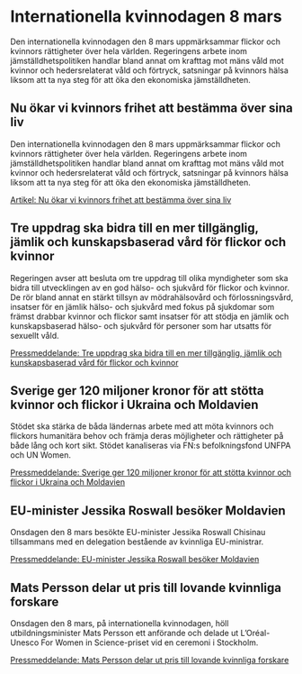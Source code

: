 # Internationella kvinnodagen 8 mars

Den internationella kvinnodagen den 8 mars uppmärksammar flickor och kvinnors rättigheter över hela världen. Regeringens arbete inom jämställdhetspolitiken handlar bland annat om krafttag mot mäns våld mot kvinnor och hedersrelaterat våld och förtryck, satsningar på kvinnors hälsa liksom att ta nya steg för att öka den ekonomiska jämställdheten.


## Nu ökar vi kvinnors frihet att bestämma över sina liv

Den internationella kvinnodagen den 8 mars uppmärksammar flickor och kvinnors rättigheter över hela världen. Regeringens arbete inom jämställdhetspolitiken handlar bland annat om krafttag mot mäns våld mot kvinnor och hedersrelaterat våld och förtryck, satsningar på kvinnors hälsa liksom att ta nya steg för att öka den ekonomiska jämställdheten.

[Artikel: Nu ökar vi kvinnors frihet att bestämma över sina liv](/artiklar/2023/03/nu-okar-vi-kvinnors-frihet-att-bestamma-over-sina-liv/)

## Tre uppdrag ska bidra till en mer tillgänglig, jämlik och kunskapsbaserad vård för flickor och kvinnor

Regeringen avser att besluta om tre uppdrag till olika myndigheter som ska bidra till utvecklingen av en god hälso\- och sjukvård för flickor och kvinnor. De rör bland annat en stärkt tillsyn av mödrahälsovård och förlossningsvård, insatser för en jämlik hälso\- och sjukvård med fokus på sjukdomar som främst drabbar kvinnor och flickor samt insatser för att stödja en jämlik och kunskapsbaserad hälso\- och sjukvård för personer som har utsatts för sexuellt våld.

[Pressmeddelande: Tre uppdrag ska bidra till en mer tillgänglig, jämlik och kunskapsbaserad vård för flickor och kvinnor](/pressmeddelanden/2023/03/tre-uppdrag-ska-bidra-till-en-mer-tillganglig-jamlik-och-kunskapsbaserad-vard-for-flickor-och-kvinnor/)

## Sverige ger 120 miljoner kronor för att stötta kvinnor och flickor i Ukraina och Moldavien

Stödet ska stärka de båda ländernas arbete med att möta kvinnors och flickors humanitära behov och främja deras möjligheter och rättigheter på både lång och kort sikt. Stödet kanaliseras via FN:s befolkningsfond UNFPA och UN Women.

[Pressmeddelande: Sverige ger 120 miljoner kronor för att stötta kvinnor och flickor i Ukraina och Moldavien](/pressmeddelanden/2023/03/sverige-ger-120-miljoner-kronor-for-att-stotta-kvinnor-och-flickor-i-ukraina-och-moldavien/)

## EU\-minister Jessika Roswall besöker Moldavien

Onsdagen den 8 mars besökte EU\-minister Jessika Roswall Chisinau tillsammans med en delegation bestående av kvinnliga EU\-ministrar.

[Pressmeddelande: EU\-minister Jessika Roswall besöker Moldavien](/pressmeddelanden/2023/03/eu-minister-jessika-roswall-besoker-moldavien/)

## Mats Persson delar ut pris till lovande kvinnliga forskare

Onsdagen den 8 mars, på internationella kvinnodagen, höll utbildningsminister Mats Persson ett anförande och delade ut L’Oréal\-Unesco For Women in Science\-priset vid en ceremoni i Stockholm.

[Pressmeddelande: Mats Persson delar ut pris till lovande kvinnliga forskare](/pressmeddelanden/2023/03/mats-persson-delar-ut-pris-till-lovande-kvinnliga-forskare/)
